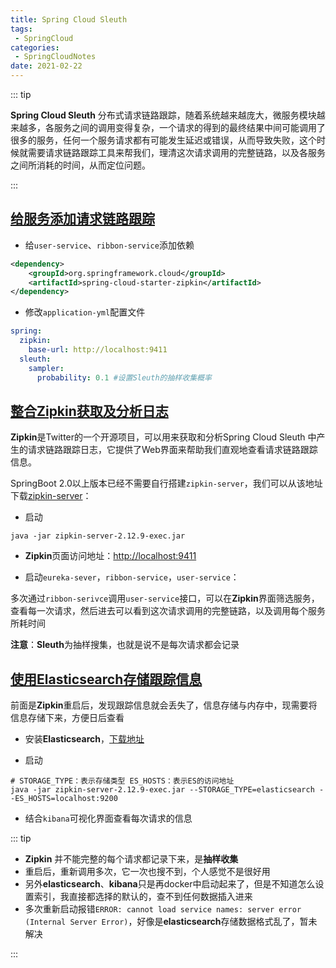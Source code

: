 ```yaml
---
title: Spring Cloud Sleuth
tags:
 - SpringCloud
categories:
 - SpringCloudNotes
date: 2021-02-22
---
```


::: tip

**Spring Cloud Sleuth** 分布式请求链路跟踪，随着系统越来越庞大，微服务模块越来越多，各服务之间的调用变得复杂，一个请求的得到的最终结果中间可能调用了很多的服务，任何一个服务请求都有可能发生延迟或错误，从而导致失败，这个时候就需要请求链路跟踪工具来帮我们，理清这次请求调用的完整链路，以及各服务之间所消耗的时间，从而定位问题。

:::
<!-- more -->

## [给服务添加请求链路跟踪](http://www.macrozheng.com/#/cloud/sleuth?id=给服务添加请求链路跟踪)

* 给`user-service`、`ribbon-service`添加依赖

```xml
<dependency>
    <groupId>org.springframework.cloud</groupId>
    <artifactId>spring-cloud-starter-zipkin</artifactId>
</dependency>
```

* 修改`application-yml`配置文件

```yaml
spring:
  zipkin:
    base-url: http://localhost:9411
  sleuth:
    sampler:
      probability: 0.1 #设置Sleuth的抽样收集概率
```

## [整合Zipkin获取及分析日志](http://www.macrozheng.com/#/cloud/sleuth?id=整合zipkin获取及分析日志)

**Zipkin**是Twitter的一个开源项目，可以用来获取和分析Spring Cloud Sleuth 中产生的请求链路跟踪日志，它提供了Web界面来帮助我们直观地查看请求链路跟踪信息。

SpringBoot 2.0以上版本已经不需要自行搭建`zipkin-server`，我们可以从该地址下载[zipkin-server](https://repo1.maven.org/maven2/io/zipkin/java/zipkin-server/2.12.9/zipkin-server-2.12.9-exec.jar)：

* 启动

```shell
java -jar zipkin-server-2.12.9-exec.jar
```

* **Zipkin**页面访问地址：[http://localhost:9411](http://localhost:9411/)

- 启动`eureka-sever`，`ribbon-service`，`user-service`：

多次通过`ribbon-serivce`调用`user-service`接口，可以在**Zipkin**界面筛选服务，查看每一次请求，然后进去可以看到这次请求调用的完整链路，以及调用每个服务所耗时间

**注意**：**Sleuth**为抽样搜集，也就是说不是每次请求都会记录

## [使用Elasticsearch存储跟踪信息](http://www.macrozheng.com/#/cloud/sleuth?id=使用elasticsearch存储跟踪信息)

前面是**Zipkin**重启后，发现跟踪信息就会丢失了，信息存储与内存中，现需要将信息存储下来，方便日后查看

* 安装**Elasticsearch**，[下载地址](https://www.elastic.co/cn/downloads/past-releases/elasticsearch-6-2-2)

* 启动

```shell
# STORAGE_TYPE：表示存储类型 ES_HOSTS：表示ES的访问地址
java -jar zipkin-server-2.12.9-exec.jar --STORAGE_TYPE=elasticsearch --ES_HOSTS=localhost:9200 
```

* 结合`kibana`可视化界面查看每次请求的信息



::: tip

- **Zipkin** 并不能完整的每个请求都记录下来，是**抽样收集**
- 重启后，重新调用多次，它一次也搜不到，个人感觉不是很好用
- 另外**elasticsearch**、**kibana**只是再docker中启动起来了，但是不知道怎么设置索引，我直接都选择的默认的，查不到任何数据插入进来
- 多次重新启动报错`ERROR: cannot load service names: server error (Internal Server Error)`，好像是**elasticsearch**存储数据格式乱了，暂未解决

:::